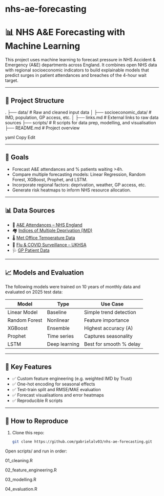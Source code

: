 # nhs-ae-forecasting
# 📊 NHS A&E Forecasting with Machine Learning

This project uses machine learning to forecast pressure in NHS Accident & Emergency (A&E) departments across England. It combines open NHS data with regional socioeconomic indicators to build explainable models that predict surges in patient attendances and breaches of the 4-hour wait target.

---

## 📁 Project Structure

.
├── data/ # Raw and cleaned input data
│ ├── socioeconomic_data/ # IMD, population, GP access, etc.
│ ├── links.md # External links to raw data sources
├── scripts/ # R scripts for data prep, modelling, and visualisation
├── README.md # Project overview

yaml
Copy
Edit

---

## 📌 Goals

- Forecast A&E attendances and % patients waiting >4h.
- Compare multiple forecasting models: Linear Regression, Random Forest, XGBoost, Prophet, and LSTM.
- Incorporate regional factors: deprivation, weather, GP access, etc.
- Generate risk heatmaps to inform NHS resource allocation.

---

## 📊 Data Sources

- 📅 [A&E Attendances – NHS England](https://www.england.nhs.uk/statistics/statistical-work-areas/ae-waiting-times-and-activity/)
- 🏘️ [Indices of Multiple Deprivation (IMD)](https://www.gov.uk/government/statistics/english-indices-of-deprivation-2019)
- 🌡️ [Met Office Temperature Data](https://www.metoffice.gov.uk/)
- 🦠 [Flu & COVID Surveillance – UKHSA](https://www.gov.uk/government/statistics)
- 🩺 [GP Patient Data](https://digital.nhs.uk/data-and-information/data-tools-and-services/data-services/general-practice-data-hub)

---

## 📈 Models and Evaluation

The following models were trained on 10 years of monthly data and evaluated on 2025 test data:

| Model         | Type           | Use Case                 |
|---------------|----------------|--------------------------|
| Linear Model  | Baseline       | Simple trend detection   |
| Random Forest | Nonlinear      | Feature importance       |
| XGBoost       | Ensemble       | Highest accuracy (A)     |
| Prophet       | Time series    | Captures seasonality     |
| LSTM          | Deep learning  | Best for smooth % delay  |

---

## 📌 Key Features

- ✅ Custom feature engineering (e.g. weighted IMD by Trust)
- ✅ One-hot encoding for seasonal effects
- ✅ Test-train split and RMSE/MAE evaluation
- ✅ Forecast visualisations and error heatmaps
- ✅ Reproducible R scripts

---

## 🚀 How to Reproduce

1. Clone this repo:
   ```bash
   git clone https://github.com/gabrielalv03/nhs-ae-forecasting.git
Open scripts/ and run in order:

01_cleaning.R

02_feature_engineering.R

03_modelling.R

04_evaluation.R
